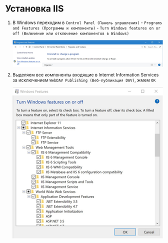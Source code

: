 # Установка IIS

1. В Windows переходим в `Control Panel (Панель управления)` - `Programs and Features (Программы и компоненты)` - `Turn Windows features on or off (Включение или отключение компонентов в Windows)`  

   ![](./1.jpg)

2. Выделяем все компоненты входящие в Internet Information Services за исключением `WebDAV Publishing (Веб-публикация DAV)`, жмем `OK`  

   ![](./2.jpg)



